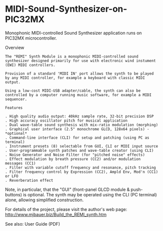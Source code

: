 # MIDI-Sound-Synthesizer-on-PIC32MX
Monophonic MIDI-controlled Sound Synthesizer application runs on PIC32MX microcontroller.

Overview
````````
The "REMI" Synth Module is a monophonic MIDI-controlled sound synthesizer designed primarily for use with electronic wind instument (EWI) MIDI controllers.

Provision of a standard 'MIDI IN' port allows the synth to be played by any MIDI controller, for example a keyboard with classic MIDI output. 

Using a low-cost MIDI-USB adapter/cable, the synth can also be controlled by a computer running music software, for example a MIDI sequencer. 

Features
````````
    . High quality audio output: 40kHz sample rate, 32-bit precision DSP
    . High accuracy oscillator pitch for musical application
    . Dual wave-table sound synthesis with mix-ratio modulation (morphing)
    . Graphical user interface (2.5" monochrome GLCD, 128x64 pixels) - *optional*
    . Command-line interface (CLI) for setup and patching (using PC as terminal)
    . Instrument presets (8) selectable from GUI, CLI or MIDI input source
    . User-programmable synth patches and wave-table creator (using CLI)
    . Noise Generator and Noise Filter (for "pitched noise" effects)
    . Effect modulation by breath pressure (CC2) and/or modulation messages (CC1)
    . Filter with variable cutoff frequency and resonance, pitch tracking
    . Filter frequency control by Expression (CC2), Ampld Env, Mod'n (CC1) or LFO
    . Reverberation effect

Note, in particular, that the "GUI" (front-panel GLCD module & push-buttons) is optional. The synth may be operated using the CLI
(PC terminal) alone, allowing simplified construction.

For details of the project, please visit the author's web page: http://www.mjbauer.biz/Build_the_REMI_synth.htm

See also: User Guide (PDF)
